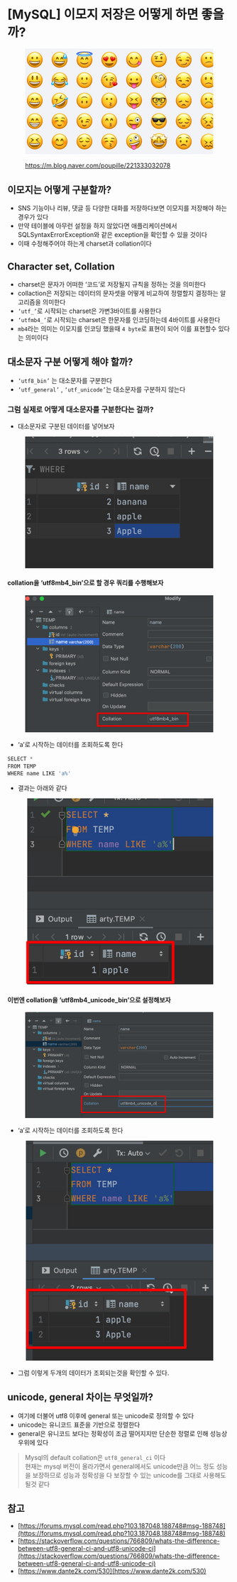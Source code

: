 # \[MySQL] 이모지 저장은 어떻게 하면 좋을까?

<figure><img src="../../.gitbook/assets/1 (5).jpeg" alt=""><figcaption><p><a href="https://m.blog.naver.com/poupille/221333032078">https://m.blog.naver.com/poupille/221333032078</a></p></figcaption></figure>

## 이모지는 어떻게 구분할까?

* SNS 기능이나 리뷰, 댓글 등 다양한 대화를 저장하다보면 이모지를 저장해야 하는 경우가 있다
* 만약 테이블에 아무런 설정을 하지 않았다면 애플리케이션에서 SQLSyntaxErrorException와 같은 exception을 확인할 수 있을 것이다
* 이때 수정해주어야 하는게 charset과 collation이다

## Character set, Collation

* charset은 문자가 어떠한 ‘코드’로 저장될지 규칙을 정하는 것을 의미한다
* collaction은 저장되는 데이터의 문자셋을 어떻게 비교하여 정렬할지 결정하는 알고리즘을 의미한다
* `‘utf_’`로 시작되는 charset은 가변3바이트를 사용한다
* `‘utfmb4_’`로 시작되는 charset은 한문자를 인코딩하는데 4바이트를 사용한다
* `mb4`라는 의미는 이모지를 인코딩 했을때 `4 byte`로 표현이 되어 이를 표현할수 있다는 의미이다

## 대소문자 구분 어떻게 해야 할까?

* `‘utf8_bin’` 는 대소문자를 구분한다
* `‘utf_general’` , `‘utf_unicode’`는 대소문자를 구분하지 않는다

### 그럼 실제로 어떻게 대소문자를 구분한다는 걸까?

* 대소문자로 구분된 데이터를 넣어보자

<figure><img src="../../.gitbook/assets/2 (4).png" alt=""><figcaption></figcaption></figure>

#### collation을 ‘utf8mb4\_bin’으로 할 경우 쿼리를 수행해보자

<figure><img src="../../.gitbook/assets/3 (4).png" alt=""><figcaption></figcaption></figure>

* ‘a’로 시작하는 데이터를 조회하도록 한다

```jsx
SELECT *
FROM TEMP
WHERE name LIKE 'a%'
```

* 결과는 아래와 같다

<figure><img src="../../.gitbook/assets/4 (5).png" alt=""><figcaption></figcaption></figure>

#### 이번엔 collation을 ‘utf8mb4\_unicode\_bin’으로 설정해보자

<figure><img src="../../.gitbook/assets/5 (5).png" alt=""><figcaption></figcaption></figure>

* ‘a’로 시작하는 데이터를 조회하도록 한다

<figure><img src="../../.gitbook/assets/6 (2).png" alt=""><figcaption></figcaption></figure>

* 그럼 이렇게 두개의 데이터가 조회되는것을 확인할 수 있다.

## unicode, general 차이는 무엇일까?

* 여기에 더불어 utf8 이후에 general 또는 unicode로 정의할 수 있다
* unicode는 유니코드 표준을 기반으로 정렬한다
* general은 유니코드 보다는 정확성이 조금 떨어지지만 단순한 정렬로 인해 성능상 우위에 있다



> Mysql의 default collation은 `utf8_general_ci` 이다\
> 현재는 mysql 버전이 올라가면서 general에서도 unicode만큼 어느 정도 성능을 보장하므로 성능과 정확성을 다 보장할 수 있는 unicode를 그대로 사용해도 될것 같다

##

## 참고

* [https://forums.mysql.com/read.php?103,187048,188748#msg-188748](https://forums.mysql.com/read.php?103,187048,188748#msg-188748)
* [https://stackoverflow.com/questions/766809/whats-the-difference-between-utf8-general-ci-and-utf8-unicode-ci](https://stackoverflow.com/questions/766809/whats-the-difference-between-utf8-general-ci-and-utf8-unicode-ci)
* [https://www.dante2k.com/530](https://www.dante2k.com/530)
